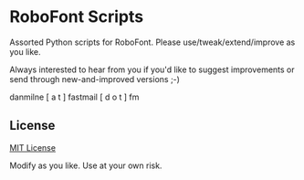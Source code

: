 RoboFont Scripts
================

Assorted Python scripts for RoboFont. Please use/tweak/extend/improve as you like.

Always interested to hear from you if you'd like to suggest improvements or send through new-and-improved versions ;-)

danmilne [ a t ] fastmail [ d o t ] fm


License
-------

[MIT License](http://www.opensource.org/licenses/mit-license.php)

Modify as you like. Use at your own risk.